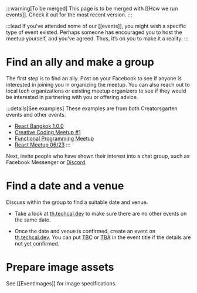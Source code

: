 :::warning[To be merged]
This page is to be merged with [[How we run events]]. Check it out for the most recent version.
:::

:::lead
If you've attended some of our [[events]], you might wish a specific type of event existed. Perhaps someone has encouraged you to host the meetup yourself, and you’ve agreed. Thus, it’s on you to make it a reality.
:::

# Find an ally and make a group

The first step is to find an ally.
Post on your Facebook to see if anyone is interested in joining you in organizing the meetup.
You can also reach out to local tech organizations or existing meetup organizers to see if they would be interested in partnering with you or offering advice.

:::details[See examples]
These examples are from both Creatorsgarten events and other events.

- [React Bangkok 1.0.0](https://www.facebook.com/buffalo660/posts/pfbid0LTceKLxG2R17zGVuuZWnXz7uHtymdAy2yEgRRmE5awEj2Mr9AA9i2xYqZJu3nv4cl)
- [Creative Coding Meetup #1](https://www.facebook.com/dtinth/posts/pfbid02P9MsmrdyRumCFC3uzLKzfFJ7YBe7eCbsSs5pqjMEbLRY5M2SpbJo9Lkuxffc9PHGl)
- [Functional Programming Meetup](https://www.facebook.com/phoomparin.mano/posts/pfbid021KiUKXSU8Q9m87sMHZ2QoBDx3vEjuJYpDcmw6GSyjoSopL3aV5HaQymDuGU7Wxg5l)
- [React Meetup 06/23](https://www.facebook.com/devMasterSomeday/posts/pfbid02S1MLwXu9xtoqbD8wvkEsFJS6SPmRPbMf9K1tbmg6bwmvzYAMxoqBUTk6i3yEyCygl)
:::

Next, invite people who have shown their interest into a chat group, such as Facebook Messenger or [Discord](https://grtn.org/discord).

# Find a date and a venue

Discuss within the group to find a suitable date and venue.

- Take a look at [th.techcal.dev](https://th.techcal.dev/) to make sure there are no other events on the same date.

- Once the date and venue is confirmed, create an event on [th.techcal.dev](https://th.techcal.dev/). You can put <abbr title="To be confirmed">TBC</abbr> or <abbr title="To be announced">TBA</abbr> in the event title if the details are not yet confirmed.

# Prepare image assets

See [[EventImages]] for image specifications.